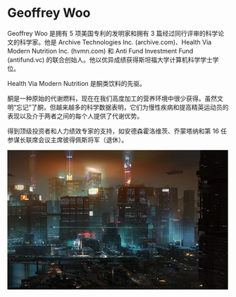 # Geoffrey Woo

Geoffrey Woo 是拥有 5 项美国专利的发明家和拥有 3 篇经过同行评审的科学论文的科学家。他是 Archive Technologies Inc. (archive.com)、Health Via Modern Nutrition Inc. (hvmn.com) 和 Anti Fund Investment Fund (antifund.vc) 的联合创始人。他以优异成绩获得斯坦福大学计算机科学学士学位。

Health Via Modern Nutrition 是酮类饮料的先驱。

酮是一种原始的代谢燃料，现在在我们高度加工的营养环境中很少获得。虽然文明“忘记”了酮，但越来越多的科学数据表明，它们为慢性疾病和提高精英运动员的表现以及介于两者之间的每个人提供了代谢优势。

得到顶级投资者和人力绩效专家的支持，如安德森霍洛维茨、乔蒙塔纳和第 16 任参谋长联席会议主席彼得佩斯将军（退休）。

![nft](1661540191348.png)
